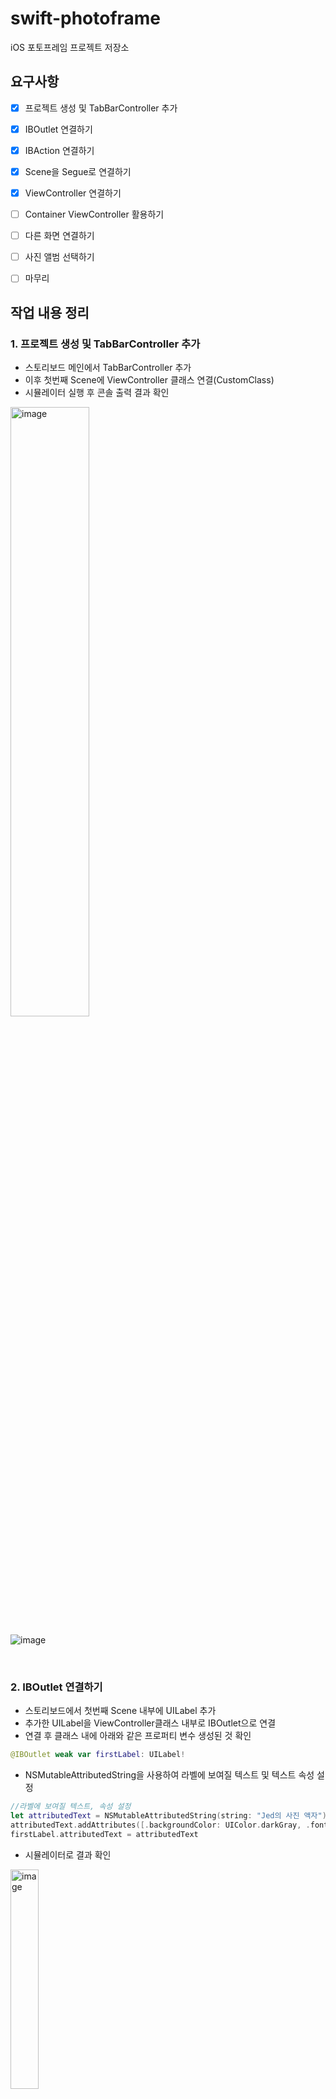 # swift-photoframe
iOS 포토프레임 프로젝트 저장소



## 요구사항

- [x] 프로젝트 생성 및 TabBarController 추가
- [x] IBOutlet 연결하기
- [x] IBAction 연결하기
- [x] Scene을 Segue로 연결하기
- [x] ViewController 연결하기
- [ ] Container ViewController 활용하기
- [ ] 다른 화면 연결하기
- [ ] 사진 앨범 선택하기
- [ ] 마무리

    

## 작업 내용 정리

### 1. 프로젝트 생성 및 TabBarController 추가

- 스토리보드 메인에서 TabBarController 추가
- 이후 첫번째 Scene에 ViewController 클래스 연결(CustomClass)
- 시뮬레이터 실행 후 콘솔 출력 결과 확인

<img src="https://user-images.githubusercontent.com/68586291/153905653-4ec934d9-49f4-4548-85d7-d610341f6036.png" alt="image" style="width:50%"/>

![image](https://user-images.githubusercontent.com/68586291/153906104-97dd8f5a-1c1d-4498-949f-e149aec20e22.png)

​    

### 2. IBOutlet 연결하기

- 스토리보드에서 첫번째 Scene 내부에 UILabel 추가
- 추가한 UILabel을 ViewController클래스 내부로 IBOutlet으로 연결
- 연결 후 클래스 내에 아래와 같은 프로퍼티 변수 생성된 것 확인

```swift
@IBOutlet weak var firstLabel: UILabel!
```

- NSMutableAttributedString을 사용하여 라벨에 보여질 텍스트 및 텍스트 속성 설정

```swift
//라벨에 보여질 텍스트, 속성 설정
let attributedText = NSMutableAttributedString(string: "Jed의 사진 액자")
attributedText.addAttributes([.backgroundColor: UIColor.darkGray, .font: UIFont.systemFont(ofSize: 40)], range: NSRange(location: 0, length: 10))
firstLabel.attributedText = attributedText
```

- 시뮬레이터로 결과 확인

<img style="width:30%;align:center" alt="image" src="https://user-images.githubusercontent.com/68586291/153997054-75db2d6d-8ae9-4330-ab40-063a9e7a2b53.png">

#### 2-1. NSMutableAttributedString과 일반 Text를 사용했을 때의 차이

> 피드백을 받은 후, 텍스트 속성을 변경할 때 NSMutableAttributedString과 일반 Text을 사용했을 때 어떤 차이가 있는 지 확인해보았다.

- 위의 예시처럼 나오도록 일반 Text를 사용하여 코드를 작성한 후 시뮬레이터로 확인하였다.

```swift
firstLabel.backgroundColor = UIColor.darkGray //배경색 짙은회색으로 지정
firstLabel.textColor = UIColor.white //텍스트 색상 흰색으로 지정
firstLabel.font = UIFont.systemFont(ofSize: 40) //사이즈 40으로 지정
firstLabel.text = "Jed의 사진 액자" //텍스트 내용 동일하게 지정
```

<img src="https://user-images.githubusercontent.com/68586291/154012741-998a70c1-65b4-4bc9-a1d3-4c10f1be2cee.png" alt="image" style="width:30%; align:center"/><img src="https://user-images.githubusercontent.com/68586291/154013295-f2351332-73c7-4949-8e12-41dc5e2e9544.png" alt="image" style="width:30%; align:center"/>

- 같은 결과가 나올 줄 알았는데, 배경색이 적용되는 범위가 NSMutableAttributedString을 적용했을 때와 달랐다.
- 두 가지 방식을 배경색만 달리해서 혼합한 후 다시 시뮬레이터를 확인해보니, 두 가지 방식을 적용했을 때 두 배경색이 서로 겹치며, 적용되는 범위가 각기 다름을 확인할 수 있었다.

```swift
//배경색: 짙은회색, 폰트 색상: 검은색, 폰트사이즈: 40
firstLabel.backgroundColor = UIColor.darkGray
firstLabel.textColor = UIColor.black
firstLabel.font = UIFont.systemFont(ofSize: 40)
firstLabel.text = "Jed의 사진 액자"
//배경색: 검은색, 폰트 색상: 흰색, 폰트사이즈: 40
let attributedText = NSMutableAttributedString(string: "Jed의 사진 액자")
attributedText.addAttributes([.backgroundColor: UIColor.black,
                              .font: UIFont.systemFont(ofSize: 40),
                              .foregroundColor: UIColor.white], range: NSRange(location: 0, length: 10))
firstLabel.attributedText = attributedText
```

- 공식문서를 보니 NSMutableAttributedString에 대해 다음과 같은 설명이 있었다.

```
An NSAttributedString object manages character strings and associated sets of attributes (for example, font and kerning) that apply to individual characters or ranges of characters in the string.
```

- [관련 포스팅](https://jcsoohwancho.github.io/2020-05-21-NSAttributedString-%EB%B6%84%EC%84%9D/) 과 함께 종합해보니, 이해한 바로는 NSMustableAttributedString을 생성한 후, 속성값을 설정하면 라벨 전체에 적용되는 것이 아닌 NSRange 범위 내에 있는 개별 문자에 적용되는 것 같았다.
- 우선 개별 문자 색상이나 사이즈가 변하는 것은 동일하지만, 배경색과 같이 적용 범위의 크기와 관련된 속성 설정일 때는 주의해서 사용해야 겠다.

   

### 3. IBAction 연결하기

<img src="https://user-images.githubusercontent.com/68586291/154094785-70b76066-a0ee-49ac-b1c4-94022c47b0d6.gif" alt="image" style="align:center; width:80%;"/>

- 첫번째 Scene에 UIButton을 하나 추가한 후, nextButton이라는 이름으로 IBOutlet으로 연결

```swift
@IBOutlet weak var nextButton: UIButton!
```

- 이후 다양한 터치 액션을 실험해보고자 __`touch up inside`__  , __`touch up outside`__ , __`touch down`__ 에 해당하는 각각의 IBAction을 연결하여 각기 다른 로직을 적용

```swift
//touch up inside
@IBAction func nextButtonTouchedUpInside(_ sender: Any) {
  self.firstLabel.textColor = UIColor.blue
  self.firstLabel.backgroundColor = UIColor.yellow
  self.firstLabel.alpha = 0.5

  print("touched up inside")
}
//touch up outside
@IBAction func nextButtonTouchedUpOutside(_ sender: Any) {
  self.firstLabel.textColor = UIColor.red
  print("touched up outside")
}
//touch down
@IBAction func nextButtonTouchedDown(_ sender: Any) {
  self.firstLabel.textColor = UIColor.white
  print("touched down")
}
```

- 위의 세 가지 터치 동작의 차이는 아래와 같았음
  - __touch up inside : UI요소를 터치한 후 손가락을 해당 요소 범위 내에서 뗐을 때__
  - __touch up outside: UI요소를 터치한 후 손가락을 해당 요소 범위 밖에서 뗐을 때__
  - __touch down: UI요소를 터치한 후 손가락을 떼지 않았을 때__
- 마지막으로 각기 다른 UIButton에 동일한 IBAction을 연결해보았음
  - 여러 버튼을 하나의 액션에 연결할 수 있으며, 함수 내부에서 파라미터로 받은 sender이 각기 다름을 확인할 수 있음

```swift
@IBOutlet weak var testButton1: UIButton!
@IBOutlet weak var testButton2: UIButton!
@IBOutlet weak var testButton3: UIButton!

@IBAction func testButtonTouchedUpInside(_ sender: UIButton) {
  print("\(sender.hash) : test button touched up inside")
}
```

​    

### 4. Scene을 Segue로 연결하기

> 이번 단계에서는 스토리보드상에서 segue로 scene들을 연결하고 segue의 개념을 학습하는 정도로만 진행했습니다.
> 추후 창 닫기를 위한 rewind segue와 같은 부분은 5단계에서 진행하고자 합니다.

- 스토리보드에서 버튼을 생성한 후 segue를 통해 ViewController과 연결

<img src="https://user-images.githubusercontent.com/68586291/154201308-1d05f793-001b-4bf9-973f-a2162960ed9e.gif" alt="image" style="align:center;width:30%;"/>

- segue는 어플리케이션 내 각 화면 인터페이스 간의 흐름을 정의하는 역할을 하며, 이번 단계에서는 스토리보드 내에 있는 두 개의 view controller 간의 전환을 결정하는 것을 확인할 수 있었음
- segue의 개념이 처음에는 생소해서, 단순히 이전 view controller을 버튼과 연결하면 이전으로 돌아가는 줄 알았지만 실제로 확인해보니 새로운 view controller가 위에 다시 쌓이는 식으로 진행되고 있었음
- [공식문서](https://developer.apple.com/library/archive/featuredarticles/ViewControllerPGforiPhoneOS/UsingSegues.html#//apple_ref/doc/uid/TP40007457-CH15-SW1)를 보니 ***A segue always presents a new view controller, but you can also use an unwind segue to dismiss a view controller*** 라고 나와 있는 것으로 보아 segue는 그 자체로 새로운 화면을 생성하는 역할을 하는 것이며 만일 이전 화면으로 되돌릴 경우에는 unwind segue를 사용해야 할 듯함
  - unwind segue에 대해서는 5단계에서 진행하기로 하였다!

​    

### 5. ViewController 연결하기

> 진행하기 전에 전반적인 버튼, 라벨 디자인을 좀 더 보기좋게 변경하고 진행했음

<img src="https://user-images.githubusercontent.com/68586291/154320046-0d6b0feb-25a1-4a0e-adbd-f3d465adff1d.gif" alt="image" style="width: 30%; align: center;"/>    

​    

#### 5-1. Segue 없이 다음 화면으로 연결하기

- 각각의 스토리보드에 있는 Scene에 대해, GrayViewController와 YellowViewController 클래스를 만들어 서로 연결
- 기존에는 InitialView에서 다음 버튼을 누르면 스토리보드에서 생성한 Segue를 통해 GrayViewController로 연결되는 구조였지만, 이번 단계에서는 Segue를 지우고 코드로 화면을 전환하도록 변경했음

```swift
guard let nextViewController = self.storyboard?.instantiateViewController(withIdentifier: "GrayViewController")else{
  print("No NextViewController Found")
  return
}
nextViewController.modalPresentationStyle = .fullScreen
nextViewController.modalTransitionStyle = .coverVertical
self.present(nextViewController, animated: true, completion: nil
```

- UIViewController의 storyboard라는 프로퍼티가 가진 instantiateViewController 함수가 리턴하는 UIViewController을 스토리보드에서 생성했던 GrayViewController로 지정했음
  - 단, 스토리보드에서 해당 Scene의 스토리보드 아이디를 withIdentifier 인자로 입력한 GrayViewController로 명시해야 함
- 리턴한 UIViewController을 nextViewController이라는 변수에 담아준 후, modalPresentationStytle과 modalTransitionStyle 값을 각각 원하는 방식으로 변경했음
  - fullscreen : 다음 화면(모달)이 띄워질 때 전체 화면을 덮도록 함
  - coverVerticial : 화면 전환 애니메이션이 수직방향으로 일어나도록 함
- 이후 present를 호출하면 화면이 전환되는 액션이 발생하는 것을 확인할 수 있음

​    

#### 5-2. Unwind Segue를 통해 화면 닫기

- 4단계에서 보류했던 Unwind Segue를 사용해보았음
- YellowViewController에서 이전의 GrayViewController로 되돌아가는 상황을 가정했음
- Unwind Segue의 경우 우선 되돌아갈 대상이 되는 뷰컨트롤러에 UIStoryboardSegue를 인자로 받는 IBAction 함수를 아래와 같이 작성해야 함

```swift
@IBAction func unwind(_ segue: UIStoryboardSegue){
  print(#function)
}
```

- 이후 스토리보드에서 닫기 버튼을 Scene의 Exit과 연결하면 Unwind Segue 방식으로 해당 화면을 닫고 연결된 이전 화면으로 돌아갈 수 있음

​    

#### 5-3 뷰컨트롤러의 생명주기

<img src="https://t1.daumcdn.net/cfile/tistory/2613D13C58C64DE32C" alt="img" style="width:50%; align:center;"/>

- 아래와 같은 함수를 각각 오버라이딩 한 후, 함수가 호출되는 순서를 확인했음

```swift
override func viewWillAppear(_ animated: Bool) {
  print(#file, #line, #function, #column)
}

override func viewDidAppear(_ animated: Bool) {
  print(#file, #line, #function, #column)
}

override func viewWillDisappear(_ animated: Bool) {
  print(#file, #line, #function, #column)
}

override func viewDidDisappear(_ animated: Bool) {
  print(#file, #line, #function, #column)
}
```

- 그림과 마찬가지로 화면이 처음 로드되면 viewDidLoad -> viewWillAppear -> viewDidAppear 순서로 함수가 호출되고, 화면이 닫힐 때는 viewWillDisappear -> viewDidDisappear 순서로 화면이 닫히는 것을 확인할 수 있었음

​    

### 6. Container View Controller 활용하기

<img src="https://user-images.githubusercontent.com/68586291/154426264-1886c131-be91-426d-b684-6616e664a222.gif" alt="image" style="align:center; width: 30%;"/>

- Navigation Bar을 추가

- 처음에는 연결된 GrayViewController, YelloViewController Scene에 Back 네비게이션 버튼이 자동으로 생기지 않는 문제가 발생했음

- 또한 화면 넘김 역시 기존과 그대로 아래에서 위로 모달이 올라오는 방식으로 이루어졌음

- 우선 화면을 연결하는 Segue를 다시 생성하고, 화면을 넘기는 방식(kind)을 모달이 아닌 show로 바꿈으로써 연결된 화면들에 자동으로 네비게이션 버튼이 생기고 왼쪽에서 오른쪽으로 화면이 넘기는 애니메이션 확인

- 이후 기존에 아래와 같이 작성한 화면을 닫는 코드는 동작하지 않았음

  ```swift
  @IBAction func dismissButtonTouched(_ sender: Any) {
    self.dismiss(animated: true, completion: nil)
  }
  ```

- 위의 코드는 아래와 같이 navigationController 프로퍼티의 함수를 호출하는 식으로 변경하여 이전 화면으로 돌아가는 것을 확인

  ```swift
  @IBAction func exitButtonTouched(_ sender: UIButton) {
    self.navigationController?.popViewController(animated: true)
  }
  ```

​    

#### 6-1. Navigation Controller

- [공식문서](https://developer.apple.com/documentation/uikit/uinavigationcontroller)에서는 UINavigationController에 대해 스택 기반의 계층화된 콘텐츠가 모여있는 view controller 컨테이너로 정의하고 있음

  *A container view controller that defines a stack-based scheme for navigating hierarchical content.*

- 이러한 구조에서는 한 시점에 하나의 view controller만이 보이도록 하고 있으며, 하나의 view controller이 보이도록 선택하면 이를 스크린에 push하고(기존의 화면은 화면에서 사라짐),  back button과 같은 닫기 버튼을 누르면 top에 위치한 view controller을 화면에서 pop하여 사라지게 한 후 바로 밑에 있는 view controller이 화면에 위치하도록 함

  - 이런 식으로 여러 view가 스택과 같이 push, pop의 과정을 거치며 사용자에게 보이는 화면은 스택의 top에 해당하는 부분이라는 점에서, 화면을 전환하고 닫는 관련 함수의 이름도 popViewController, pushViewController와 같은 형식으로 표현

